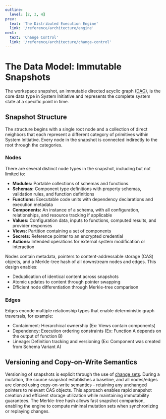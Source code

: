 ```yaml
---
outline:
  level: [2, 3, 4]
prev:
  text: 'The Distributed Execution Engine'
  link: '/reference/architecture/engine'
next:
  text: 'Change Control'
  link: '/reference/architecture/change-control'
---
```


# The Data Model: Immutable Snapshots

The workspace snapshot, an immutable directed acyclic graph ([DAG](https://en.wikipedia.org/wiki/Directed_acyclic_graph)), is the core data type in System Initiative and represents the complete system state at a specific point in time.

## Snapshot Structure

The structure begins with a single root node and a collection of direct neighbors that each represent a different category of primitives within System Initiative. Every node in the snapshot is connected indirectly to the root through the categories.

### Nodes

There are several distinct node types in the snapshot, including but not limited to:

- __Modules:__ Portable collections of schemas and functions
- __Schemas:__ Component type definitions with property schemas, validation rules, and function definitions
- __Functions:__ Executable code units with dependency declarations and execution metadata
- __Components:__ An instance of a schema, with all configuration, relationships, and resource tracking if applicable
- __Values:__ Configuration data, inputs to functions, computed results, and provider responses
- __Views:__ Partition containing a set of components
- __Secrets:__ Reference pointer to an encrypted credential
- __Actions:__ Intended operations for external system modification or interaction

Nodes contain metadata, pointers to content-addressable storage (CAS) objects, and a Merkle-tree hash of all downstream nodes and edges.  This design enables:

- Deduplication of identical content across snapshots
- Atomic updates to content through pointer swapping
- Efficient node differentiation through Merkle-tree comparison

### Edges

Edges encode multiple relationship types that enable deterministic graph traversals, for example:

- Containment: Hierarchical ownership (Ex: Views contain components)
- Dependency: Execution ordering constraints (Ex: Function A depends on the output of function B)
- Lineage: Definition tracking and versioning (Ex: Component was created from Schema Variant A)

## Versioning and Copy-on-Write Semantics

Versioning of snapshots is explicit through the use of [change sets](./change-control.md). During a mutation, the source snapshot establishes a baseline, and all nodes/edges are cloned using copy-on-write semantics - retaining any unchanged pointers to relevant CAS objects. This approach enables rapid snapshot creation and efficient storage utilization while maintaining immutability guarantees. The Merkle-tree hash allows fast snapshot comparison, enabling the engine to compute minimal mutation sets when synchronizing or replaying changes.
